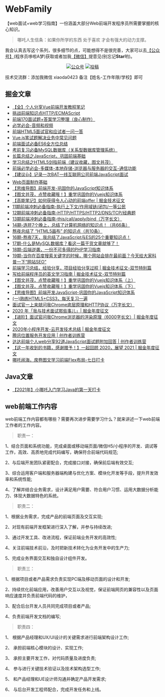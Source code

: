 # WebFamily
【web面试+web学习指南】一份涵盖大部分Web前端开发程序员所需要掌握的核心知识。

> 哪吒人生信条：如果你所学的东西 处于喜欢 才会有强大的动力支撑。

我会认真去写这个系列，很多细节的点，可能想得不是很完善，大家可以去[【公众号】](#公众号)(程序员哆啦A梦)获取或者加我[【微信】](#微信)提意见(别忘记**Star**哟)。

<p align="center">
  <a href="https://juejin.cn/user/1451011081249175"><img src="https://img.shields.io/badge/juejin-掘金-blue.svg" alt="公众号"></a>
  <a href="https://blog.csdn.net/qq_36232611?spm=1000.2115.3001.5343"><img src="https://img.shields.io/badge/csdn-CSDN-red.svg" alt="投稿"></a>
</p>

技术交流群：添加我微信  xiaoda0423  备注【姓名-工作年限/学校】即可

## 掘金文章

- [【全】个人分享Vue前端开发教程笔记]()
- [挑战前端知识点HTTP/ECMAScript](https://juejin.cn/post/6918735942710722574)
- [前端170面试题+答案学习整理（良心制作）](https://juejin.cn/post/6917635279423537165)
- [必学必会-音频和视频](https://juejin.cn/post/6918011549231775751)
- [前端HTML5面试官和应试者一问一答](https://juejin.cn/post/6917044041863397383)
- [Vue.js笔试题解决业务中常见问题](https://juejin.cn/post/6916664414422695949)
- [前端面试必备ES6全方位总结](https://juejin.cn/post/6844904067764846600)
- [考前复习必备MySQL数据库（关系型数据库管理系统）](https://juejin.cn/post/6844904070621331470)
- [长篇总结之JavaScript，巩固前端基础](https://juejin.cn/post/6844904078934278158)
- [学习总结之HTML5剑指前端（建议收藏，图文并茂）](https://juejin.cn/post/6844904082629459975)
- [前端必学必会-多媒体-本地存储-浏览器与服务器的交互-通信功能](https://juejin.cn/post/6844904084592394253)
- [【建议👍】记录一次BAT一线互联网公司前端JavaScript面试](https://juejin.cn/post/6844904090225360904)
- [Web页面制作基础](https://juejin.cn/post/6844904104712470535)
- [【思维导图】前端开发-巩固你的JavaScript知识体系](https://juejin.cn/post/6844904106243391495)
- [【图文并茂，点赞收藏哦！】重学巩固你的Vuejs知识体系](https://juejin.cn/post/6844904117337341959)
- [【高能笔记】如何获得令人心动的前端offer | 掘金技术征文](https://juejin.cn/post/6844904159414583303)
- [11期前端冲刺必备指南-执行上下文/作用域链/闭包/一等公民](https://juejin.cn/post/6844904161532706823)
- [12期前端冲刺必备指南-HTTP/HTTPS/HTTP2/DNS/TCP/经典题](https://juejin.cn/post/6844904163453714445)
- [13期前端冲刺必备指南-this/call/apply/bind（万字长文）](https://juejin.cn/post/6844904186069401607)
- [14期-连肝7个晚上，总结了计算机网络的知识点！（共66条）](https://juejin.cn/post/6850037263116533773)
- [熬夜总结了 “HTML5画布” 的知识点（共10条）](https://juejin.cn/post/6855448306517344263)
- [16期-熬夜7天，我总结了JavaScript与ES的25个重要知识点！](https://juejin.cn/post/6872521948015329293)
- [17期-什么是MySQL数据库？看这一篇干货文章就够了！](https://juejin.cn/post/6873260361840066568)
- [18期-后端逆袭，一份不可多得的PHP学习指南](https://juejin.cn/post/6875524267069734926)
- [19期-当你在百度搜索关键字的时候，哪个网站会排在最前面？今天给大家科普一下“网站SEO”](https://juejin.cn/post/6878164870811484173)
- [前端学习总结，经验分享，项目经验分享过程 | 掘金技术征文-双节特别篇](https://juejin.cn/post/6878889170790514695)
- [写给前端程序员的英文学习指南 | 掘金技术征文-双节特别篇](https://juejin.cn/post/6881058295348461575)
- [【图文并茂，点赞收藏哦！】重学巩固你的Vuejs知识体系（上）](https://juejin.cn/post/6885134472929345544)
- [【图文并茂，点赞收藏哦！】重学巩固你的Vuejs知识体系（下）](https://juejin.cn/post/6885134945929412615)
- [【思维导图】前端开发JavaScript-巩固你的JavaScript知识体系](https://juejin.cn/post/6885538562180120583)
- [(一)熟练HTML5+CSS3，每天复习一遍](https://juejin.cn/post/6887002831661121549)
- [面试官一上来就问我Chrome底层原理和HTTP协议（万字长文）](https://juejin.cn/post/6900724539833516040)
- [2020 年「我与技术面试那些事儿」| 掘金年度征文](https://juejin.cn/post/6902220205910179854)
- [【进阶】面试官问我Chrome浏览器的渲染原理（6000字长文）| 掘金年度征文](https://juejin.cn/post/6905946191193325582)
- [2020年小程序开发-云开发技术总结 | 掘金年度征文](https://juejin.cn/post/6907612752777641991)
- [腾讯位置服务开发应用 | 创作者训练营](https://juejin.cn/post/6909784318856396808)
- [达达前端个人web分享92道JavaScript面试题附加回答 | 创作者训练营](https://juejin.cn/post/6913480482638266382)
- [【这一年收到的书籍，感谢赠予！】一起回顾 2020，展望 2021 | 掘金年度征文](https://juejin.cn/post/6915030556430303246)
- [哪吒闹海，席卷图文学习前端Flex布局-七日打卡](https://juejin.cn/post/6916162359765663752)

## Java文章
- [【2021年】小哪吒入门学习Java的第一天打卡](https://juejin.cn/post/6918306087795949582)

## web前端工作内容

web前端工作内容都有哪些？需要再次进步需要学习什么？就来讲述一下web前端工作者的工作内容。

> 职责一：

1、结合页面和系统功能，完成桌面或移动端页面/微信H5/小程序的开发、调试等工作，高效、高质地完成代码编写，确保符合前端代码规范;

2、与后端开发团队紧密配合，完成接口对接，确保前后端有效交互;

3、综合运用客户端和服务器端构建与优化方案、模块化开发等手段，提升开发效率和系统性能;

4、了解并结合业务需求，设计满足用户需要、符合用户习惯、运用大数据分析能力、体现大数据特色的系统。

> 职责二：

1、根据业务需求，完成产品的前端页面及交互实现;

2、对现有前端开发框架进行深入了解，并参与持续改进;

3、通过开发工具、改进流程，保证前端业务开发的高效性;

4、关注前端技术前沿，及时把新技术转化为业务开发中的生产力;

5、完成业务界面交互和独自设计组件开发。

> 职责三：

1、根据项目或者产品需求负责实现PC端及移动页面的设计和开发;

2、持续优化前端应用，改善用户交互以及视觉，保证前端网页的兼容性以及页面响应速度并负责前端代码的维护，

3、配合后台开发人员共同完成项目或者产品;

4、负责前端开发文档的编写;

> 职责四：

1、 根据产品经理和UX/UI设计的关键需求进行前端架构设计工作;

2、 承担前端核心模块的设计、实现工作;

3、 承担主要开发工作，对代码质量及进度负责;

4、 参与进行关键技术验证以及技术架构选型工作;

5、 和产品经理和UE设计师沟通并确定产品开发需求;

6、 与后台开发工程师配合，完成开发任务和上线。











